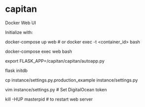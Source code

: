 # capitan
Docker Web UI

Initialize with:

docker-compose up web # or docker exec -t <container_id> bash

docker-compose exec web bash

export FLASK_APP=/capitan/capitan/autoapp.py

flask initdb

cp instance/settings.py.production_example instance/settings.py

vim  instance/settings.py # Set DigitalOcean token

kill -HUP masterpid # to restart web server
